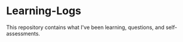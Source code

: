 # Learning-Logs

This repository contains what I've been learning, questions, and self-assessments.
